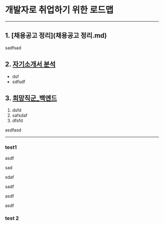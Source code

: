 # 개발자로 취업하기 위한 로드맵

---

## 1. [채용공고 정리](채용공고 정리.md)

sadfsad



## 2. [자기소개서 분석](자기소개서-분석.md)

* dsf
* sdfsdf

## 3. [희망직군_백엔드 ](#희망직군_백엔드.md)

1. dsfd
2. safsdaf
3. dfsfd

asdfasd

---

### test1

asdf

sad

sdaf

sadf

asdf

asdf



### test 2



